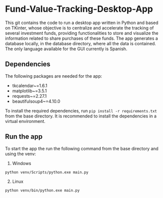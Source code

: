 # Fund-Value-Tracking-Desktop-App
This git contains the code to run a desktop app written in Python and based on TKinter, whose objective is to centralize
and accelerate the tracking of several investment funds, providing functionalities to store and visualize 
the information related to share purchases of these funds. The app generates a database locally, in the database 
directory, where all the data is contained. The only language available for the GUI currently is Spanish.

## Dependencies

The following packages are needed for the app:

- tkcalendar~=1.6.1
- matplotlib~=3.5.1
- requests~=2.27.1
- beautifulsoup4~=4.10.0

To install the required dependencies, run ``` pip install -r requirements.txt ``` from the base directory. It is
recommended to install the dependencies in a virtual environment.

## Run the app

To start the app the run the following command from the base directory and using the venv:
1. Windows
```
python venv/Scripts/python.exe main.py
```

2. Linux
```
python venv/bin/python.exe main.py
```

